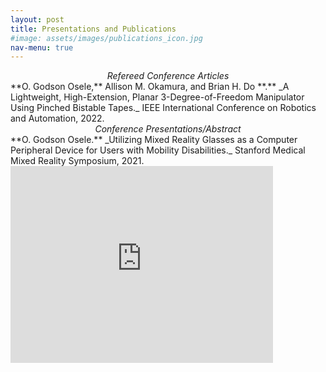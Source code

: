 ```yaml
---
layout: post
title: Presentations and Publications
#image: assets/images/publications_icon.jpg
nav-menu: true
---
```


<center><em>Refereed Conference Articles</em></center>
**O. Godson Osele,** Allison M. Okamura, and Brian H. Do **.** _A Lightweight, High-Extension, Planar 3-Degree-of-Freedom Manipulator Using Pinched Bistable Tapes._ IEEE International Conference on Robotics and Automation, 2022.

<center><em>Conference Presentations/Abstract</em></center>
**O. Godson Osele.** _Utilizing Mixed Reality Glasses as a Computer Peripheral Device for Users with Mobility Disabilities._ Stanford Medical Mixed Reality Symposium, 2021.
<iframe width="420" height="315" src="https://www.youtube.com/watch?v=D6Vt6CaK1L4&t=1730s" frameborder="0" allowfullscreen></iframe>
